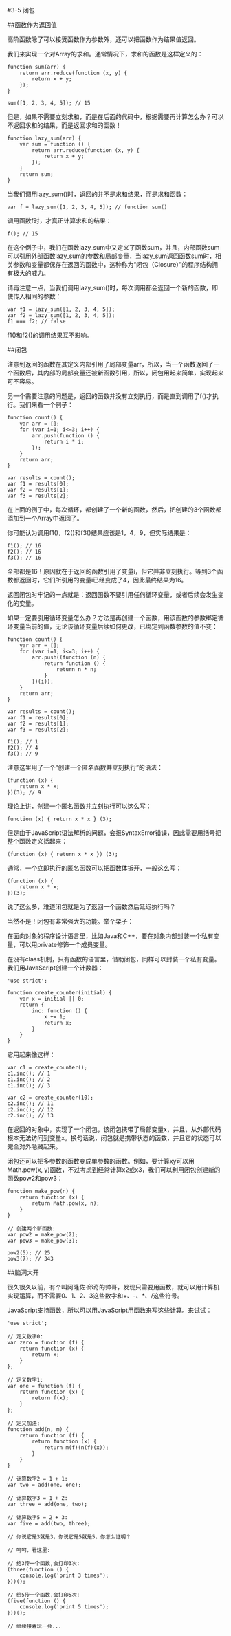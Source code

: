 #3-5 闭包

##函数作为返回值

高阶函数除了可以接受函数作为参数外，还可以把函数作为结果值返回。

我们来实现一个对Array的求和。通常情况下，求和的函数是这样定义的：

	function sum(arr) {
	    return arr.reduce(function (x, y) {
	        return x + y;
	    });
	}
	
	sum([1, 2, 3, 4, 5]); // 15
但是，如果不需要立刻求和，而是在后面的代码中，根据需要再计算怎么办？可以不返回求和的结果，而是返回求和的函数！

	function lazy_sum(arr) {
	    var sum = function () {
	        return arr.reduce(function (x, y) {
	            return x + y;
	        });
	    }
	    return sum;
	}
当我们调用lazy_sum()时，返回的并不是求和结果，而是求和函数：

	var f = lazy_sum([1, 2, 3, 4, 5]); // function sum()
调用函数f时，才真正计算求和的结果：

	f(); // 15
在这个例子中，我们在函数lazy_sum中又定义了函数sum，并且，内部函数sum可以引用外部函数lazy_sum的参数和局部变量，当lazy_sum返回函数sum时，相关参数和变量都保存在返回的函数中，这种称为“闭包（Closure）”的程序结构拥有极大的威力。

请再注意一点，当我们调用lazy_sum()时，每次调用都会返回一个新的函数，即使传入相同的参数：

	var f1 = lazy_sum([1, 2, 3, 4, 5]);
	var f2 = lazy_sum([1, 2, 3, 4, 5]);
	f1 === f2; // false
f1()和f2()的调用结果互不影响。

##闭包

注意到返回的函数在其定义内部引用了局部变量arr，所以，当一个函数返回了一个函数后，其内部的局部变量还被新函数引用，所以，闭包用起来简单，实现起来可不容易。

另一个需要注意的问题是，返回的函数并没有立刻执行，而是直到调用了f()才执行。我们来看一个例子：

	function count() {
	    var arr = [];
	    for (var i=1; i<=3; i++) {
	        arr.push(function () {
	            return i * i;
	        });
	    }
	    return arr;
	}
	
	var results = count();
	var f1 = results[0];
	var f2 = results[1];
	var f3 = results[2];
在上面的例子中，每次循环，都创建了一个新的函数，然后，把创建的3个函数都添加到一个Array中返回了。

你可能认为调用f1()，f2()和f3()结果应该是1，4，9，但实际结果是：

	f1(); // 16
	f2(); // 16
	f3(); // 16
全部都是16！原因就在于返回的函数引用了变量i，但它并非立刻执行。等到3个函数都返回时，它们所引用的变量i已经变成了4，因此最终结果为16。

返回闭包时牢记的一点就是：返回函数不要引用任何循环变量，或者后续会发生变化的变量。

如果一定要引用循环变量怎么办？方法是再创建一个函数，用该函数的参数绑定循环变量当前的值，无论该循环变量后续如何更改，已绑定到函数参数的值不变：

	function count() {
	    var arr = [];
	    for (var i=1; i<=3; i++) {
	        arr.push((function (n) {
	            return function () {
	                return n * n;
	            }
	        })(i));
	    }
	    return arr;
	}
	
	var results = count();
	var f1 = results[0];
	var f2 = results[1];
	var f3 = results[2];
	
	f1(); // 1
	f2(); // 4
	f3(); // 9
注意这里用了一个“创建一个匿名函数并立刻执行”的语法：
	
	(function (x) {
	    return x * x;
	})(3); // 9
理论上讲，创建一个匿名函数并立刻执行可以这么写：

	function (x) { return x * x } (3);
但是由于JavaScript语法解析的问题，会报SyntaxError错误，因此需要用括号把整个函数定义括起来：

	(function (x) { return x * x }) (3);
通常，一个立即执行的匿名函数可以把函数体拆开，一般这么写：

	(function (x) {
	    return x * x;
	})(3);
说了这么多，难道闭包就是为了返回一个函数然后延迟执行吗？

当然不是！闭包有非常强大的功能。举个栗子：

在面向对象的程序设计语言里，比如Java和C++，要在对象内部封装一个私有变量，可以用private修饰一个成员变量。

在没有class机制，只有函数的语言里，借助闭包，同样可以封装一个私有变量。我们用JavaScript创建一个计数器：

	'use strict';
	
	function create_counter(initial) {
	    var x = initial || 0;
	    return {
	        inc: function () {
	            x += 1;
	            return x;
	        }
	    }
	}
它用起来像这样：

	var c1 = create_counter();
	c1.inc(); // 1
	c1.inc(); // 2
	c1.inc(); // 3
	
	var c2 = create_counter(10);
	c2.inc(); // 11
	c2.inc(); // 12
	c2.inc(); // 13
在返回的对象中，实现了一个闭包，该闭包携带了局部变量x，并且，从外部代码根本无法访问到变量x。换句话说，闭包就是携带状态的函数，并且它的状态可以完全对外隐藏起来。

闭包还可以把多参数的函数变成单参数的函数。例如，要计算xy可以用Math.pow(x, y)函数，不过考虑到经常计算x2或x3，我们可以利用闭包创建新的函数pow2和pow3：

	function make_pow(n) {
	    return function (x) {
	        return Math.pow(x, n);
	    }
	}
	
	// 创建两个新函数:
	var pow2 = make_pow(2);
	var pow3 = make_pow(3);
	
	pow2(5); // 25
	pow3(7); // 343
##脑洞大开

很久很久以前，有个叫阿隆佐·邱奇的帅哥，发现只需要用函数，就可以用计算机实现运算，而不需要0、1、2、3这些数字和+、-、*、/这些符号。

JavaScript支持函数，所以可以用JavaScript用函数来写这些计算。来试试：

	'use strict';
	
	// 定义数字0:
	var zero = function (f) {
	    return function (x) {
	        return x;
	    }
	};
	
	// 定义数字1:
	var one = function (f) {
	    return function (x) {
	        return f(x);
	    }
	};
	
	// 定义加法:
	function add(n, m) {
	    return function (f) {
	        return function (x) {
	            return m(f)(n(f)(x));
	        }
	    }
	}
	
	// 计算数字2 = 1 + 1:
	var two = add(one, one);
	
	// 计算数字3 = 1 + 2:
	var three = add(one, two);
	
	// 计算数字5 = 2 + 3:
	var five = add(two, three);
	
	// 你说它是3就是3，你说它是5就是5，你怎么证明？
	
	// 呵呵，看这里:
	
	// 给3传一个函数,会打印3次:
	(three(function () {
	    console.log('print 3 times');
	}))();
	
	// 给5传一个函数,会打印5次:
	(five(function () {
	    console.log('print 5 times');
	}))();
	
	// 继续接着玩一会...
